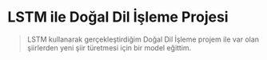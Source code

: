 # LSTM ile Doğal Dil İşleme Projesi

> LSTM kullanarak gerçekleştirdiğim Doğal Dil İşleme projem ile var olan şiirlerden yeni şiir türetmesi için bir model eğittim.
